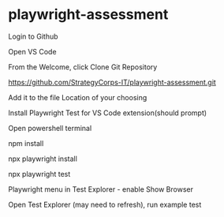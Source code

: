 # playwright-assessment
Login to Github

Open VS Code

From the Welcome, click Clone Git Repository

<https://github.com/StrategyCorps-IT/playwright-assessment.git>

Add it to the file Location of your choosing

Install Playwright Test for VS Code extension(should prompt)

Open powershell terminal

npm install

npx playwright install

npx playwright test

Playwright menu in Test Explorer - enable Show Browser

Open Test Explorer (may need to refresh), run example test